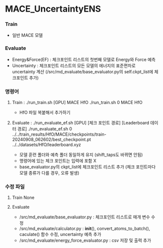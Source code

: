 # MACE_UncertaintyENS

### Train
- 일반 MACE 모델

### Evaluate
- Energy&Force(EF) : 체크포인트 리스트의 첫번째 모델로 Energy와 Force 예측
- Uncertainty : 체크포인트 리스트의 모든 모델의 에너지의 표준편차로 uncertainty 계산
(/src/md_evaluate/base_evaluator.py의 self.ckpt_list에 체크포인트 추가)

### 명령어
1. Train : ./run_train.sh [GPU] MACE HfO
    ./run_train.sh 0 MACE HfO
   - HfO 파일 복붙해서 추가하기

2. Evaluate : ./run_evaluate_ef.sh [GPU] [체크 포인트 경로] [Leaderboard 데이터 경로]
    ./run_evaluate_ef.sh 0 ../../train_results/HfO/MACE/checkpoints/train-20240908_062602/best_checkpoint.pt ../../datasets/HfO/leaderboard.xyz
   - 모델 훈련 폴더와 예측 폴더 동일하게 유지 (shift_taps도 바뀌면 안됨)
   - 명령어에 있는 체크 포인트는 입력에 포함 X
   - base_evaluator.py의 ckpt_list에 체크포인트 리스트 추가
     (체크 포인트마다 모델 종류가 다를 경우, 오류 발생)

### 수정 파일
1. Train
None

2. Evaluate
    - /src/md_evaluate/base_evaluator.py : 체크포인트 리스트로 매개 변수 수정
    - /src/md_evaluate/calculator.py : __init__(), convert_atoms_to_batch(), caculate() 함수 수정, uncertainty 예측 추가
    - /src/md_evaluate/energy_force_evaluator.py : csv 저장 및 출력 추가
